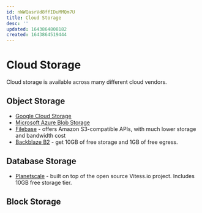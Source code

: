 ```yaml
---
id: nWWQasrVd8ffIDuMMQm7U
title: Cloud Storage
desc: ''
updated: 1643864808182
created: 1643864519444
---
```


# Cloud Storage

Cloud storage is available across many different cloud vendors.

## Object Storage

* [Google Cloud Storage](https://cloud.google.com/storage)
* [Microsoft Azure Blob Storage](https://azure.microsoft.com/en-us/services/storage/blobs/)
* [Filebase](https://filebase.com) - offers Amazon S3-compatible APIs, with much lower storage and bandwidth cost
* [Backblaze B2]() - get 10GB of free storage and 1GB of free egress.

## Database Storage

* [Planetscale](https://planetscale.com/pricing) - built on top of the open source Vitess.io project. Includes 10GB free storage tier.


## Block Storage
